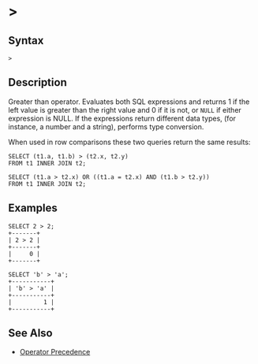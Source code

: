 
# >

## Syntax


```
>
```


## Description


Greater than operator. Evaluates both SQL expressions and returns 1 if the left value is greater than the right value and 0 if it is not, or `NULL` if either expression is NULL. If the expressions return different data types, (for instance, a number and a string), performs type conversion.


When used in row comparisons these two queries return the same results:


```
SELECT (t1.a, t1.b) > (t2.x, t2.y) 
FROM t1 INNER JOIN t2;

SELECT (t1.a > t2.x) OR ((t1.a = t2.x) AND (t1.b > t2.y))
FROM t1 INNER JOIN t2;
```

## Examples


```
SELECT 2 > 2;
+-------+
| 2 > 2 |
+-------+
|     0 |
+-------+

SELECT 'b' > 'a';
+-----------+
| 'b' > 'a' |
+-----------+
|         1 |
+-----------+
```

## See Also


* [Operator Precedence](../operator-precedence.md)

